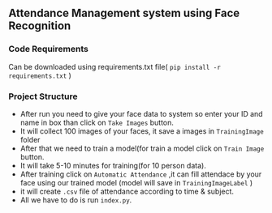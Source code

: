 ##  Attendance Management system using Face Recognition 

### Code Requirements

Can be downloaded using requirements.txt file( `pip install -r requirements.txt` )

### Project Structure

- After run you need to give your face data to system so enter your ID and name in box than click on `Take Images` button.
- It will collect 100 images of your faces, it save a images in `TrainingImage` folder
- After that we need to train a model(for train a model click on `Train Image` button.
- It will take 5-10 minutes for training(for 10 person data).
- After training click on `Automatic Attendance` ,it can fill attendace by your face using our trained model (model will save in `TrainingImageLabel` )
- it will create `.csv` file of attendance according to time & subject.
- All we have to do is run  `index.py`.
